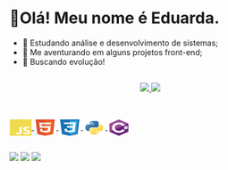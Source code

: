 # 💖Olá! Meu nome é Eduarda.

- 🔭 Estudando análise e desenvolvimento de sistemas;
- 👯 Me aventurando em alguns projetos front-end;
- 🤔 Buscando evolução! 

##

<div align="center">
  <a href="https://github.com/EduardaMatias">
  <img height="180em" src="https://github-readme-stats.vercel.app/api?username=EduardaMatias&show_icons=true&theme=dracula&include_all_commits=true&count_private=true"/>
  <img height="180em" src="https://github-readme-stats.vercel.app/api/top-langs/?username=EduardaMatias&layout=compact&langs_count=7&theme=dracula"/>
</div>
 
##
  
 <div style="display: inline_block"><br>
  <img align="center" alt="Eduarda-JS" height="30" width="40" src="https://raw.githubusercontent.com/devicons/devicon/master/icons/javascript/javascript-plain.svg">
  <img align="center" alt="Eduarda-HTML" height="30" width="40" src="https://raw.githubusercontent.com/devicons/devicon/master/icons/html5/html5-original.svg">
  <img align="center" alt="Eduarda-CSS" height="30" width="40" src="https://raw.githubusercontent.com/devicons/devicon/master/icons/css3/css3-original.svg">
  <img align="center" alt="Eduarda-Python" height="30" width="40" src="https://raw.githubusercontent.com/devicons/devicon/master/icons/python/python-original.svg">
  <img align="center" alt="Eduarda-Csharp" height="30" width="40" src="https://raw.githubusercontent.com/devicons/devicon/master/icons/csharp/csharp-original.svg">
</div>
  
  
 ##
  
  <div> 
  <a href="https://www.instagram.com/arrobaduda/" target="_blank"><img src="https://img.shields.io/badge/-Instagram-%23E4405F?style=for-the-badge&logo=instagram&logoColor=white" target="_blank"></a>
  <a href = "mailto:evcm2003@gmail.com"><img src="https://img.shields.io/badge/-Gmail-%23333?style=for-the-badge&logo=gmail&logoColor=white" target="_blank"></a>
  <a href="https://www.linkedin.com/in/eduarda-matias-8843481b8/" target="_blank"><img src="https://img.shields.io/badge/-LinkedIn-%230077B5?style=for-the-badge&logo=linkedin&logoColor=white" target="_blank"></a> 

